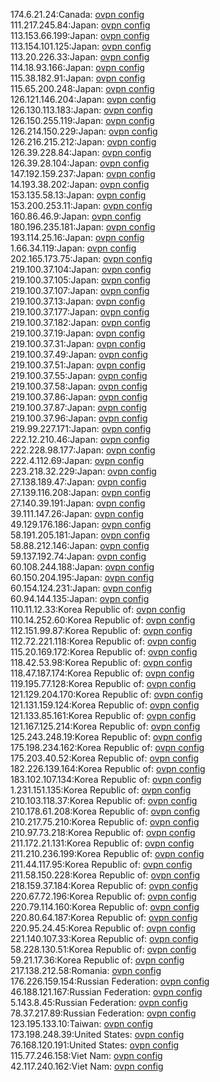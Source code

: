 174.6.21.24:Canada: [ovpn config](vpn/174_6_21_24.ovpn)  
111.217.245.84:Japan: [ovpn config](vpn/111_217_245_84.ovpn)  
113.153.66.199:Japan: [ovpn config](vpn/113_153_66_199.ovpn)  
113.154.101.125:Japan: [ovpn config](vpn/113_154_101_125.ovpn)  
113.20.226.33:Japan: [ovpn config](vpn/113_20_226_33.ovpn)  
114.18.93.166:Japan: [ovpn config](vpn/114_18_93_166.ovpn)  
115.38.182.91:Japan: [ovpn config](vpn/115_38_182_91.ovpn)  
115.65.200.248:Japan: [ovpn config](vpn/115_65_200_248.ovpn)  
126.121.146.204:Japan: [ovpn config](vpn/126_121_146_204.ovpn)  
126.130.113.183:Japan: [ovpn config](vpn/126_130_113_183.ovpn)  
126.150.255.119:Japan: [ovpn config](vpn/126_150_255_119.ovpn)  
126.214.150.229:Japan: [ovpn config](vpn/126_214_150_229.ovpn)  
126.216.215.212:Japan: [ovpn config](vpn/126_216_215_212.ovpn)  
126.39.228.84:Japan: [ovpn config](vpn/126_39_228_84.ovpn)  
126.39.28.104:Japan: [ovpn config](vpn/126_39_28_104.ovpn)  
147.192.159.237:Japan: [ovpn config](vpn/147_192_159_237.ovpn)  
14.193.38.202:Japan: [ovpn config](vpn/14_193_38_202.ovpn)  
153.135.58.13:Japan: [ovpn config](vpn/153_135_58_13.ovpn)  
153.200.253.11:Japan: [ovpn config](vpn/153_200_253_11.ovpn)  
160.86.46.9:Japan: [ovpn config](vpn/160_86_46_9.ovpn)  
180.196.235.181:Japan: [ovpn config](vpn/180_196_235_181.ovpn)  
193.114.25.16:Japan: [ovpn config](vpn/193_114_25_16.ovpn)  
1.66.34.119:Japan: [ovpn config](vpn/1_66_34_119.ovpn)  
202.165.173.75:Japan: [ovpn config](vpn/202_165_173_75.ovpn)  
219.100.37.104:Japan: [ovpn config](vpn/219_100_37_104.ovpn)  
219.100.37.105:Japan: [ovpn config](vpn/219_100_37_105.ovpn)  
219.100.37.107:Japan: [ovpn config](vpn/219_100_37_107.ovpn)  
219.100.37.13:Japan: [ovpn config](vpn/219_100_37_13.ovpn)  
219.100.37.177:Japan: [ovpn config](vpn/219_100_37_177.ovpn)  
219.100.37.182:Japan: [ovpn config](vpn/219_100_37_182.ovpn)  
219.100.37.19:Japan: [ovpn config](vpn/219_100_37_19.ovpn)  
219.100.37.31:Japan: [ovpn config](vpn/219_100_37_31.ovpn)  
219.100.37.49:Japan: [ovpn config](vpn/219_100_37_49.ovpn)  
219.100.37.51:Japan: [ovpn config](vpn/219_100_37_51.ovpn)  
219.100.37.55:Japan: [ovpn config](vpn/219_100_37_55.ovpn)  
219.100.37.58:Japan: [ovpn config](vpn/219_100_37_58.ovpn)  
219.100.37.86:Japan: [ovpn config](vpn/219_100_37_86.ovpn)  
219.100.37.87:Japan: [ovpn config](vpn/219_100_37_87.ovpn)  
219.100.37.96:Japan: [ovpn config](vpn/219_100_37_96.ovpn)  
219.99.227.171:Japan: [ovpn config](vpn/219_99_227_171.ovpn)  
222.12.210.46:Japan: [ovpn config](vpn/222_12_210_46.ovpn)  
222.228.98.177:Japan: [ovpn config](vpn/222_228_98_177.ovpn)  
222.4.112.69:Japan: [ovpn config](vpn/222_4_112_69.ovpn)  
223.218.32.229:Japan: [ovpn config](vpn/223_218_32_229.ovpn)  
27.138.189.47:Japan: [ovpn config](vpn/27_138_189_47.ovpn)  
27.139.116.208:Japan: [ovpn config](vpn/27_139_116_208.ovpn)  
27.140.39.191:Japan: [ovpn config](vpn/27_140_39_191.ovpn)  
39.111.147.26:Japan: [ovpn config](vpn/39_111_147_26.ovpn)  
49.129.176.186:Japan: [ovpn config](vpn/49_129_176_186.ovpn)  
58.191.205.181:Japan: [ovpn config](vpn/58_191_205_181.ovpn)  
58.88.212.146:Japan: [ovpn config](vpn/58_88_212_146.ovpn)  
59.137.192.74:Japan: [ovpn config](vpn/59_137_192_74.ovpn)  
60.108.244.188:Japan: [ovpn config](vpn/60_108_244_188.ovpn)  
60.150.204.195:Japan: [ovpn config](vpn/60_150_204_195.ovpn)  
60.154.124.231:Japan: [ovpn config](vpn/60_154_124_231.ovpn)  
60.94.144.135:Japan: [ovpn config](vpn/60_94_144_135.ovpn)  
110.11.12.33:Korea Republic of: [ovpn config](vpn/110_11_12_33.ovpn)  
110.14.252.60:Korea Republic of: [ovpn config](vpn/110_14_252_60.ovpn)  
112.151.99.87:Korea Republic of: [ovpn config](vpn/112_151_99_87.ovpn)  
112.72.221.118:Korea Republic of: [ovpn config](vpn/112_72_221_118.ovpn)  
115.20.169.172:Korea Republic of: [ovpn config](vpn/115_20_169_172.ovpn)  
118.42.53.98:Korea Republic of: [ovpn config](vpn/118_42_53_98.ovpn)  
118.47.187.174:Korea Republic of: [ovpn config](vpn/118_47_187_174.ovpn)  
119.195.77.128:Korea Republic of: [ovpn config](vpn/119_195_77_128.ovpn)  
121.129.204.170:Korea Republic of: [ovpn config](vpn/121_129_204_170.ovpn)  
121.131.159.124:Korea Republic of: [ovpn config](vpn/121_131_159_124.ovpn)  
121.133.85.161:Korea Republic of: [ovpn config](vpn/121_133_85_161.ovpn)  
121.167.125.214:Korea Republic of: [ovpn config](vpn/121_167_125_214.ovpn)  
125.243.248.19:Korea Republic of: [ovpn config](vpn/125_243_248_19.ovpn)  
175.198.234.162:Korea Republic of: [ovpn config](vpn/175_198_234_162.ovpn)  
175.203.40.52:Korea Republic of: [ovpn config](vpn/175_203_40_52.ovpn)  
182.226.139.164:Korea Republic of: [ovpn config](vpn/182_226_139_164.ovpn)  
183.102.107.134:Korea Republic of: [ovpn config](vpn/183_102_107_134.ovpn)  
1.231.151.135:Korea Republic of: [ovpn config](vpn/1_231_151_135.ovpn)  
210.103.118.37:Korea Republic of: [ovpn config](vpn/210_103_118_37.ovpn)  
210.178.61.208:Korea Republic of: [ovpn config](vpn/210_178_61_208.ovpn)  
210.217.75.210:Korea Republic of: [ovpn config](vpn/210_217_75_210.ovpn)  
210.97.73.218:Korea Republic of: [ovpn config](vpn/210_97_73_218.ovpn)  
211.172.21.131:Korea Republic of: [ovpn config](vpn/211_172_21_131.ovpn)  
211.210.236.199:Korea Republic of: [ovpn config](vpn/211_210_236_199.ovpn)  
211.44.117.95:Korea Republic of: [ovpn config](vpn/211_44_117_95.ovpn)  
211.58.150.228:Korea Republic of: [ovpn config](vpn/211_58_150_228.ovpn)  
218.159.37.184:Korea Republic of: [ovpn config](vpn/218_159_37_184.ovpn)  
220.67.72.196:Korea Republic of: [ovpn config](vpn/220_67_72_196.ovpn)  
220.79.114.160:Korea Republic of: [ovpn config](vpn/220_79_114_160.ovpn)  
220.80.64.187:Korea Republic of: [ovpn config](vpn/220_80_64_187.ovpn)  
220.95.24.45:Korea Republic of: [ovpn config](vpn/220_95_24_45.ovpn)  
221.140.107.33:Korea Republic of: [ovpn config](vpn/221_140_107_33.ovpn)  
58.228.130.51:Korea Republic of: [ovpn config](vpn/58_228_130_51.ovpn)  
59.21.17.36:Korea Republic of: [ovpn config](vpn/59_21_17_36.ovpn)  
217.138.212.58:Romania: [ovpn config](vpn/217_138_212_58.ovpn)  
176.226.159.154:Russian Federation: [ovpn config](vpn/176_226_159_154.ovpn)  
46.188.121.167:Russian Federation: [ovpn config](vpn/46_188_121_167.ovpn)  
5.143.8.45:Russian Federation: [ovpn config](vpn/5_143_8_45.ovpn)  
78.37.217.89:Russian Federation: [ovpn config](vpn/78_37_217_89.ovpn)  
123.195.133.10:Taiwan: [ovpn config](vpn/123_195_133_10.ovpn)  
173.198.248.39:United States: [ovpn config](vpn/173_198_248_39.ovpn)  
76.168.120.191:United States: [ovpn config](vpn/76_168_120_191.ovpn)  
115.77.246.158:Viet Nam: [ovpn config](vpn/115_77_246_158.ovpn)  
42.117.240.162:Viet Nam: [ovpn config](vpn/42_117_240_162.ovpn)  
